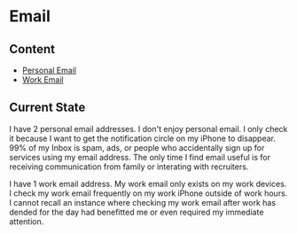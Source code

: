 # Email

## Content

- [Personal Email](./personal_email.md)
- [Work Email](./work_email.md)

## Current State

I have 2 personal email addresses. I don't enjoy personal email. I only check it because I want to get the notification circle on my iPhone to disappear. 99% of my Inbox is spam, ads, or people who accidentally sign up for services using my email address. The only time I find email useful is for receiving communication from family or interating with recruiters.

I have 1 work email address. My work email only exists on my work devices. I check my work email frequently on my work iPhone outside of work hours. I cannot recall an instance where checking my work email after work has dended for the day had benefitted me or even required my immediate attention.
